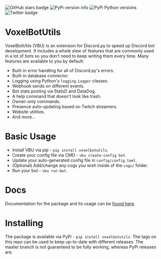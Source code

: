 ![GitHub stars badge](https://img.shields.io/github/stars/Voxel-Fox-Ltd/VoxelBotUtils)
![PyPi version info](https://img.shields.io/pypi/v/voxelbotutils.svg)
![PyPi Python versions](https://img.shields.io/pypi/pyversions/voxelbotutils.svg)
![Twitter badge](https://img.shields.io/twitter/url?url=https%3A%2F%2Fgithub.com%2FVoxel-Fox-Ltd%2FVoxelBotUtils)

# VoxelBotUtils

VoxelBotUtils (VBU) is an extension for Discord.py to speed up Discord bot development. It includes a whole slew of features that are commonly used in a lot of bots so you don't need to keep writing them every time. Many features are available to you by default:

* Built-in error handling for all of Discord.py's errors.
* Built-in database connector.
* Logging using Python's `logging.Logger` classes.
* Webhook sends on different events.
* Bot stats posting via StatsD and DataDog.
* A help command that doesn't look like trash.
* Owner-only commands.
* Presence auto-updating based on Twitch streamers.
* Website utilities.
* And more...

# Basic Usage

* Install VBU via pip - `pip install voxelbotutils`.
* Create your config file via CMD - `vbu create-config bot`.
* Update your auto-generated config file in `config/config.toml`.
* (Optional) Add/change any cogs you wish inside of the `cogs/` folder.
* Run your bot - `vbu run-bot`.

# Docs

Documentation for the package and its usage can be [found here](https://voxelbotutils.readthedocs.io/).

# Installing

The package is available via PyPi - `pip install voxelbotutils`. The tags on this repo can be used to keep up-to-date with different releases. The master branch is not guaranteed to be fully working, whereas PyPi releases are.
